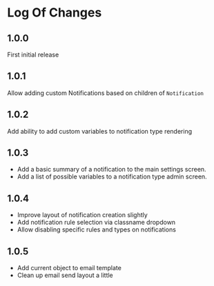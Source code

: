 # Log Of Changes

## 1.0.0

First initial release

## 1.0.1

Allow adding custom Notifications based on children of `Notification`

## 1.0.2

Add ability to add custom variables to notification type rendering

## 1.0.3

* Add a basic summary of a notification to the main settings screen.
* Add a list of possible variables to a notification type admin screen.

## 1.0.4

* Improve layout of notification creation slightly
* Add notification rule selection via classname dropdown
* Allow disabling specific rules and types on notifications

## 1.0.5

* Add current object to email template
* Clean up email send layout a little